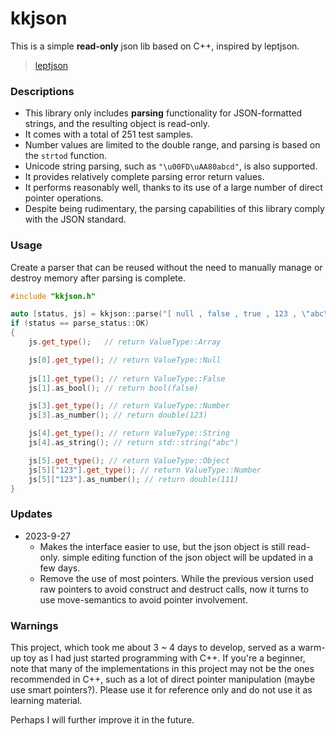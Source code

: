 # kkjson

This is a simple **read-only** json lib based on C++, inspired by leptjson.

> [leptjson](https://github.com/miloyip/json-tutorial)

### Descriptions

+ This library only includes **parsing** functionality for JSON-formatted strings, and the resulting object is read-only.
+ It comes with a total of 251 test samples.
+ Number values are limited to the double range, and parsing is based on the `strtod` function.
+ Unicode string parsing, such as `"\u00FD\uAA80abcd"`, is also supported.
+ It provides relatively complete parsing error return values.
+ It performs reasonably well, thanks to its use of a large number of direct pointer operations.
+ Despite being rudimentary, the parsing capabilities of this library comply with the JSON standard.

### Usage

Create a parser that can be reused without the need to manually manage or destroy memory after parsing is complete.

```cpp
#include "kkjson.h"

auto [status, js] = kkjson::parse("[ null , false , true , 123 , \"abc\", {\"123\": 111} ]");
if (status == parse_status::OK)
{
    js.get_type();   // return ValueType::Array

    js[0].get_type(); // return ValueType::Null
    
    js[1].get_type(); // return ValueType::False
    js[1].as_bool(); // return bool(false)

    js[3].get_type(); // return ValueType::Number
    js[3].as_number(); // return double(123)

    js[4].get_type(); // return ValueType::String
    js[4].as_string(); // return std::string("abc")

    js[5].get_type(); // return ValueType::Object
    js[5]["123"].get_type(); // return ValueType::Number
    js[5]["123"].as_number(); // return double(111)
}
```

### Updates

+ 2023-9-27
  + Makes the interface easier to use, but the json object is still read-only. simple editing function of the json object will be updated in a few days.
  + Remove the use of most pointers. While the previous version used raw pointers to avoid construct and destruct calls, now it turns to use move-semantics to avoid pointer involvement.

### Warnings

This project, which took me about 3 ~ 4 days to develop, served as a warm-up toy as I had just started programming with C++. If you're a beginner, note that many of the implementations in this project may not be the ones recommended in C++, such as a lot of direct pointer manipulation (maybe use smart pointers?). Please use it for reference only and do not use it as learning material.

Perhaps I will further improve it in the future.

